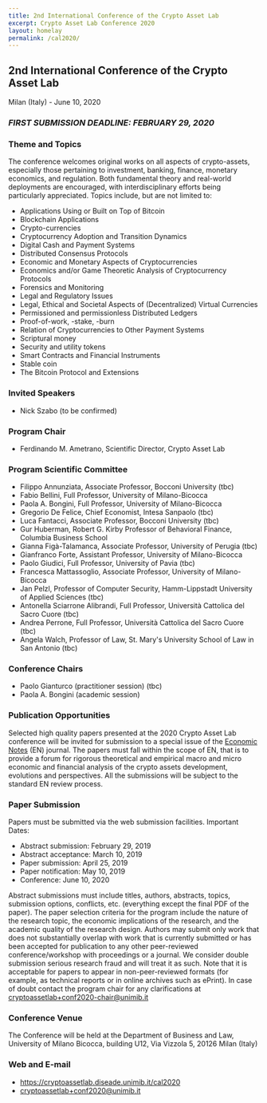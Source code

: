```yaml
---
title: 2nd International Conference of the Crypto Asset Lab
excerpt: Crypto Asset Lab Conference 2020
layout: homelay
permalink: /cal2020/
---
```


## 2nd International Conference of the Crypto Asset Lab

Milan (Italy) - June 10, 2020

### ___FIRST SUBMISSION DEADLINE: FEBRUARY 29, 2020___

### Theme and Topics

The conference welcomes original works on all aspects of crypto-assets,
especially those pertaining to investment, banking, finance,
monetary economics, and regulation.
Both fundamental theory and real-world deployments are encouraged,
with interdisciplinary efforts being particularly appreciated.
Topics include, but are not limited to:

* Applications Using or Built on Top of Bitcoin
* Blockchain Applications
* Crypto-currencies
* Cryptocurrency Adoption and Transition Dynamics
* Digital Cash and Payment Systems
* Distributed Consensus Protocols
* Economic and Monetary Aspects of Cryptocurrencies
* Economics and/or Game Theoretic Analysis of Cryptocurrency Protocols
* Forensics and Monitoring
* Legal and Regulatory Issues
* Legal, Ethical and Societal Aspects of (Decentralized) Virtual Currencies
* Permissioned and permissionless Distributed Ledgers
* Proof-of-work, -stake, -burn
* Relation of Cryptocurrencies to Other Payment Systems
* Scriptural money
* Security and utility tokens
* Smart Contracts and Financial Instruments
* Stable coin
* The Bitcoin Protocol and Extensions

### Invited Speakers

* Nick Szabo (to be confirmed)

### Program Chair

* Ferdinando M. Ametrano, Scientific Director, Crypto Asset Lab

### Program Scientific Committee

* Filippo Annunziata, Associate Professor, Bocconi University (tbc)
* Fabio Bellini, Full Professor, University of Milano-Bicocca
* Paola A. Bongini, Full Professor, University of Milano-Bicocca
* Gregorio De Felice, Chief Economist, Intesa Sanpaolo (tbc)
* Luca Fantacci, Associate Professor, Bocconi University (tbc)
* Gur Huberman, Robert G. Kirby Professor of Behavioral Finance, Columbia Business School
* Gianna Figà-Talamanca, Associate Professor, University of Perugia (tbc)
* Gianfranco Forte, Assistant Professor, University of Milano-Bicocca
* Paolo Giudici, Full Professor, University of Pavia (tbc)
* Francesca Mattassoglio, Associate Professor, University of Milano-Bicocca
* Jan Pelzl, Professor of Computer Security, Hamm-Lippstadt University of Applied Sciences (tbc)
* Antonella Sciarrone Alibrandi, Full Professor, Università Cattolica del Sacro Cuore (tbc)
* Andrea Perrone, Full Professor, Università Cattolica del Sacro Cuore (tbc)
* Angela Walch, Professor of Law, St. Mary's University School of Law in San Antonio (tbc)

### Conference Chairs

* Paolo Gianturco (practitioner session) (tbc)
* Paola A. Bongini (academic session)

### Publication Opportunities

Selected high quality papers presented at the
2020 Crypto Asset Lab conference will be invited
for submission to a special issue of the
[Economic Notes](https://onlinelibrary.wiley.com/page/journal/14680300/homepage/productinformation.html)
(EN) journal.
The papers must fall within the scope of EN,
that is to provide a forum for rigorous theoretical and
empirical macro and micro economic and financial analysis
of the crypto assets development, evolutions and perspectives.
All the submissions will be subject to the standard EN review process.

### Paper Submission

Papers must be submitted via the web submission facilities. Important Dates:

* Abstract submission: February 29, 2019
* Abstract acceptance: March 10, 2019
* Paper submission: April 25, 2019
* Paper notification: May 10, 2019
* Conference: June 10, 2020

Abstract submissions must include titles, authors, abstracts,
topics, submission options, conflicts, etc.
(everything except the final PDF of the paper).
The paper selection criteria for the program include
the nature of the research topic, the economic implications
of the research, and the academic quality of the research design.
Authors may submit only work that does not substantially overlap
with work that is currently submitted or has been accepted for
publication to any other peer-reviewed conference/workshop with
proceedings or a journal. We consider double submission serious
research fraud and will treat it as such. Note that it is acceptable
for papers to appear in non-peer-reviewed formats
(for example, as technical reports or in online archives such as ePrint).
In case of doubt contact the program chair for any clarifications at
[cryptoassetlab+conf2020-chair@unimib.it](mailto:cryptoassetlab+conf2020-chair@unimib.it)

### Conference Venue

The Conference will be held at the Department of Business and Law,
University of Milano Bicocca,
building U12, Via Vizzola 5, 20126 Milan (Italy)

### Web and E-mail

* <https://cryptoassetlab.diseade.unimib.it/cal2020>
* [cryptoassetlab+conf2020@unimib.it](mailto:cryptoassetlab+conf2020@unimib.it)
